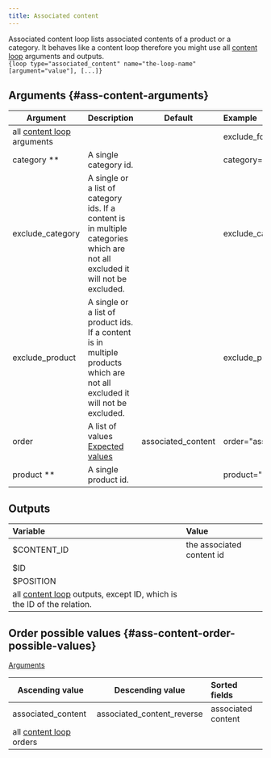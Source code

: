 ```yaml
---
title: Associated content
---
```


Associated content loop lists associated contents of a product or a category. It behaves like a content loop therefore you might use all [content loop](./Content) arguments and outputs.  
`{loop type="associated_content" name="the-loop-name" [argument="value"], [...]}`

## Arguments {#ass-content-arguments}

| Argument | Description | Default | Example |
| ------------- |:-------------| :-------------: | :-------------|
| all [content loop](./Content) arguments      |  |              | exclude_folder="1,2,9" |
| category \*\*      | A single category id. | | category="5" |
| exclude_category   | A single or a list of category ids. If a content is in multiple categories which are not all excluded it will not be excluded. | | exclude_category="5" |
| exclude_product   | A single or a list of product ids. If a content is in multiple products which are not all excluded it will not be excluded. | | exclude_product="5"|
| order       | A list of values <br/> [Expected values](#ass-content-order-possible-values) | associated_content | order="associated_content" |
| product \*\*       | A single product id. | | product="2" |

## Outputs

| Variable                                                                           | Value                           |
| :--------------------------------------------------------------------------------  | :------------------------------ |
| $CONTENT_ID                                                                        | the associated content id       |
| $ID                                                                                |                                 |
| $POSITION                                                                          |                                 |
| all [content loop](./Content) outputs, except ID, which is the ID of the relation. |                                 |

## Order possible values {#ass-content-order-possible-values}

[Arguments](#ass-content-arguments)

| Ascending value                      | Descending value           | Sorted fields      |
|--------------------------------------|----------------------------|:-------------------|
| associated_content                   | associated_content_reverse | associated content |
| all [content loop](./Content) orders |                            |                    |
